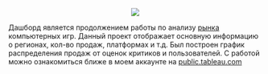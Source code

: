 <p align="center">
      <img src="https://i.ibb.co/2Sk1p2m/imgonline-com-ua-Compressed-Xli-Fc-FXxxv2-Ubq.jpg">
</p>

Дашборд является продолжением работы по анализу [рынка](https://github.com/Playmen998/Data-Analysis/blob/master/Game_Industry_Analysis.ipynb) компьютерных игр. Данный проект отображает основную информацию о регионах, кол-во продаж, платформах и т.д. Был построен график распределения продаж от оценок критиков и пользователей. С работой можно ознакомиться ближе в моем аккаунте на [public.tableau.com](https://public.tableau.com/app/profile/egor1535/viz/Game_Industry_Analysis/Dashboard1)

